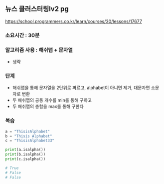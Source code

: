 ## 뉴스 클러스터링lv2 pg
https://school.programmers.co.kr/learn/courses/30/lessons/17677

### 소요시간 : 30분

### 알고리즘 사용 : 해쉬맵 + 문자열
- 생략

### 단계
- 해쉬맵을 통해 문자열을 2단위로 짜르고, alphabet이 아니면 제거, 대문자면 소문자로 변환
- 두 해쉬맵의 공통 개수를 min를 통해 구하고
- 두 해쉬맵의 총합을 max를 통해 구한다

### 복습
```py
a = "ThisisAlphabet"
b = "Thisis Alphabet"
c = "ThisisAlphabet33"

print(a.isalpha())
print(b.isalpha())
print(c.isalpha())

# True
# False
# False
```